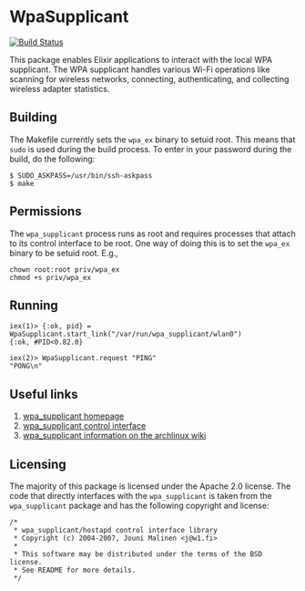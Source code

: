 # WpaSupplicant

[![Build Status](https://travis-ci.org/fhunleth/wpa_supplicant.ex.svg)](https://travis-ci.org/fhunleth/wpa_supplicant.ex)

This package enables Elixir applications to interact with the local WPA
supplicant. The WPA supplicant handles various Wi-Fi operations like scanning
for wireless networks, connecting, authenticating, and collecting wireless
adapter statistics.

## Building

The Makefile currently sets the `wpa_ex` binary to setuid root. This means that
`sudo` is used during the build process. To enter in your password during the
build, do the following:

    $ SUDO_ASKPASS=/usr/bin/ssh-askpass
    $ make

## Permissions

The `wpa_supplicant` process runs as root and requires processes that attach to
its control interface to be root. One way of doing this is to set the `wpa_ex`
binary to be setuid root. E.g.,

    chown root:root priv/wpa_ex
    chmod +s priv/wpa_ex

## Running

    iex(1)> {:ok, pid} = WpaSupplicant.start_link("/var/run/wpa_supplicant/wlan0")
    {:ok, #PID<0.82.0}

    iex(2)> WpaSupplicant.request "PING"
    "PONG\n"

## Useful links

  1. [wpa_supplicant homepage](http://w1.fi/wpa_supplicant/)
  2. [wpa_supplicant control
     interface](http://w1.fi/wpa_supplicant/devel/ctrl_iface_page.html)
  3. [wpa_supplicant information on the archlinux
     wiki](https://wiki.archlinux.org/index.php/Wpa_supplicant)

## Licensing

The majority of this package is licensed under the Apache 2.0 license. The code
that directly interfaces with the `wpa_supplicant` is taken from the
`wpa_supplicant` package and has the following copyright and license:

```
/*
 * wpa_supplicant/hostapd control interface library
 * Copyright (c) 2004-2007, Jouni Malinen <j@w1.fi>
 *
 * This software may be distributed under the terms of the BSD license.
 * See README for more details.
 */
```
